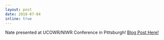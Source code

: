 ```yaml
---
layout: post
date: 2018-07-04
inline: true
---
```


Nate presented at UCOWR/NIWR Conference in Pittsburgh! [Blog Post Here!](/blog/2018/UCOWR/)

